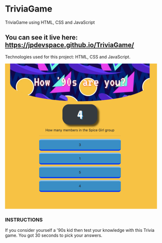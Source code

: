 # TriviaGame
TriviaGame using HTML, CSS and JavaScript

## You can see it live here: https://jpdevspace.github.io/TriviaGame/

Technologies used for this project: HTML, CSS and JavaScript. 

![alt text][screenshot]

[screenshot]: https://github.com/jpdevspace/TriviaGame/blob/master/assets/imgs/screenshot.png "Game Screenshot"

### INSTRUCTIONS

If you consider yourself a '90s kid then test your knowledge with this Trivia game. You got 30 seconds to pick your answers.